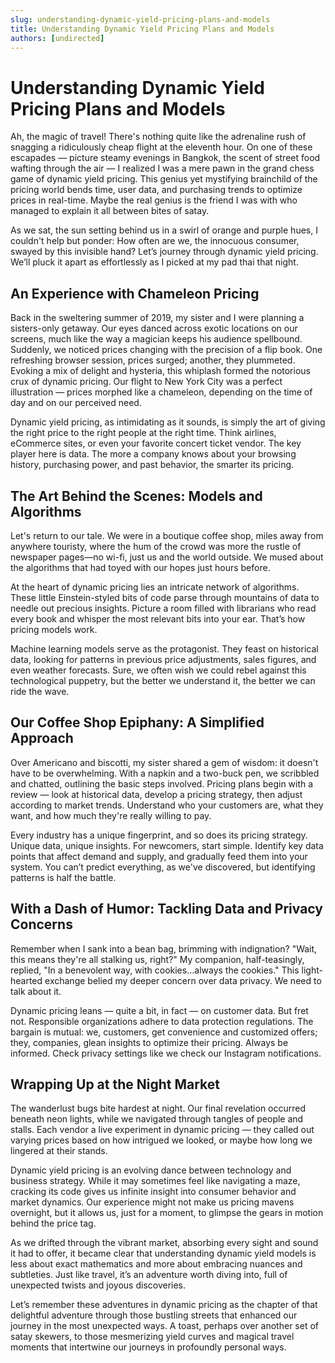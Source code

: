 ```yaml
---
slug: understanding-dynamic-yield-pricing-plans-and-models
title: Understanding Dynamic Yield Pricing Plans and Models
authors: [undirected]
---
```



# Understanding Dynamic Yield Pricing Plans and Models

Ah, the magic of travel! There's nothing quite like the adrenaline rush of snagging a ridiculously cheap flight at the eleventh hour. On one of these escapades — picture steamy evenings in Bangkok, the scent of street food wafting through the air — I realized I was a mere pawn in the grand chess game of dynamic yield pricing. This genius yet mystifying brainchild of the pricing world bends time, user data, and purchasing trends to optimize prices in real-time. Maybe the real genius is the friend I was with who managed to explain it all between bites of satay.

As we sat, the sun setting behind us in a swirl of orange and purple hues, I couldn't help but ponder: How often are we, the innocuous consumer, swayed by this invisible hand? Let’s journey through dynamic yield pricing. We’ll pluck it apart as effortlessly as I picked at my pad thai that night.

## An Experience with Chameleon Pricing

Back in the sweltering summer of 2019, my sister and I were planning a sisters-only getaway. Our eyes danced across exotic locations on our screens, much like the way a magician keeps his audience spellbound. Suddenly, we noticed prices changing with the precision of a flip book. One refreshing browser session, prices surged; another, they plummeted. Evoking a mix of delight and hysteria, this whiplash formed the notorious crux of dynamic pricing. Our flight to New York City was a perfect illustration — prices morphed like a chameleon, depending on the time of day and on our perceived need.

Dynamic yield pricing, as intimidating as it sounds, is simply the art of giving the right price to the right people at the right time. Think airlines, eCommerce sites, or even your favorite concert ticket vendor. The key player here is data. The more a company knows about your browsing history, purchasing power, and past behavior, the smarter its pricing.

## The Art Behind the Scenes: Models and Algorithms

Let's return to our tale. We were in a boutique coffee shop, miles away from anywhere touristy, where the hum of the crowd was more the rustle of newspaper pages—no wi-fi, just us and the world outside. We mused about the algorithms that had toyed with our hopes just hours before.

At the heart of dynamic pricing lies an intricate network of algorithms. These little Einstein-styled bits of code parse through mountains of data to needle out precious insights. Picture a room filled with librarians who read every book and whisper the most relevant bits into your ear. That’s how pricing models work.

Machine learning models serve as the protagonist. They feast on historical data, looking for patterns in previous price adjustments, sales figures, and even weather forecasts. Sure, we often wish we could rebel against this technological puppetry, but the better we understand it, the better we can ride the wave.

## Our Coffee Shop Epiphany: A Simplified Approach

Over Americano and biscotti, my sister shared a gem of wisdom: it doesn't have to be overwhelming. With a napkin and a two-buck pen, we scribbled and chatted, outlining the basic steps involved. Pricing plans begin with a review — look at historical data, develop a pricing strategy, then adjust according to market trends. Understand who your customers are, what they want, and how much they're really willing to pay.

Every industry has a unique fingerprint, and so does its pricing strategy. Unique data, unique insights. For newcomers, start simple. Identify key data points that affect demand and supply, and gradually feed them into your system. You can’t predict everything, as we've discovered, but identifying patterns is half the battle.

## With a Dash of Humor: Tackling Data and Privacy Concerns

Remember when I sank into a bean bag, brimming with indignation? "Wait, this means they're all stalking us, right?" My companion, half-teasingly, replied, "In a benevolent way, with cookies...always the cookies." This light-hearted exchange belied my deeper concern over data privacy. We need to talk about it.

Dynamic pricing leans — quite a bit, in fact — on customer data. But fret not. Responsible organizations adhere to data protection regulations. The bargain is mutual: we, customers, get convenience and customized offers; they, companies, glean insights to optimize their pricing. Always be informed. Check privacy settings like we check our Instagram notifications.

## Wrapping Up at the Night Market

The wanderlust bugs bite hardest at night. Our final revelation occurred beneath neon lights, while we navigated through tangles of people and stalls. Each vendor a live experiment in dynamic pricing — they called out varying prices based on how intrigued we looked, or maybe how long we lingered at their stands.

Dynamic yield pricing is an evolving dance between technology and business strategy. While it may sometimes feel like navigating a maze, cracking its code gives us infinite insight into consumer behavior and market dynamics. Our experience might not make us pricing mavens overnight, but it allows us, just for a moment, to glimpse the gears in motion behind the price tag.

As we drifted through the vibrant market, absorbing every sight and sound it had to offer, it became clear that understanding dynamic yield models is less about exact mathematics and more about embracing nuances and subtleties. Just like travel, it’s an adventure worth diving into, full of unexpected twists and joyous discoveries.

Let’s remember these adventures in dynamic pricing as the chapter of that delightful adventure through those bustling streets that enhanced our journey in the most unexpected ways. A toast, perhaps over another set of satay skewers, to those mesmerizing yield curves and magical travel moments that intertwine our journeys in profoundly personal ways.